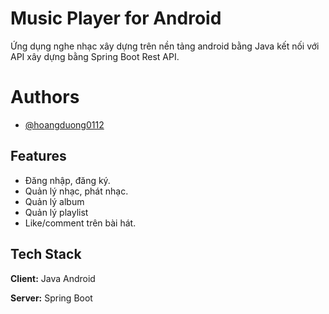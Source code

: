 
# Music Player for Android

Ứng dụng nghe nhạc xây dựng trên nền tảng android bằng Java kết nối với API xây dựng bằng Spring Boot Rest API.




# Authors

- [@hoangduong0112](https://github.com/hoangduong0112)


## Features

- Đăng nhập, đăng ký.
- Quản lý nhạc, phát nhạc.
- Quản lý album
- Quản lý playlist
- Like/comment trên bài hát.


## Tech Stack

**Client:** Java Android

**Server:** Spring Boot

